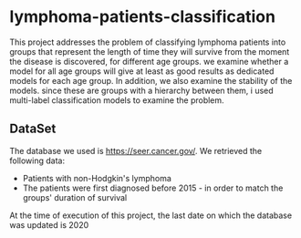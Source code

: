 # lymphoma-patients-classification

This project addresses the problem of classifying lymphoma patients into groups that represent the length of time they will survive from the moment the disease is discovered, for different age groups. we examine whether a model for all age groups will give at least as good results as dedicated models for each age group. In addition, we also examine the stability of the models. since these are groups with a hierarchy between them, i used multi-label classification models to examine the problem.


## DataSet
The database we used is https://seer.cancer.gov/.
We retrieved the following data:
- Patients with non-Hodgkin's lymphoma
- The patients were first diagnosed before 2015 - in order to match the groups' duration of survival

At the time of execution of this project, the last date on which the database was updated is 2020
